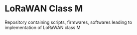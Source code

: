 # LoRaWAN Class M

Repository containing scripts, firmwares, softwares leading to implementation of LoRaWAN class M